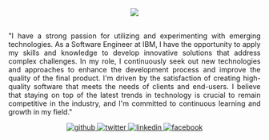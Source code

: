 <div align="center"><img src="https://media0.giphy.com/media/v1.Y2lkPTc5MGI3NjExNzQ0YWY1NWZiMmQ2NWQ4ZjMwYjc1OTQwZjc2NDVjMDA5N2UyNzM2NiZjdD1n/4cQicieDfKTmm4IFRC/giphy.gif" align="center" /></div>

<br>
<p align="justify">
"I have a strong passion for utilizing and experimenting with emerging technologies. As a Software Engineer at IBM, I have the opportunity to apply my skills and knowledge to develop innovative solutions that address complex challenges. In my role, I continuously seek out new technologies and approaches to enhance the development process and improve the quality of the final product. I'm driven by the satisfaction of creating high-quality software that meets the needs of clients and end-users. I believe that staying on top of the latest trends in technology is crucial to remain competitive in the industry, and I'm committed to continuous learning and growth in my field."
</p>


<div align="center">
<a href="https://github.com/brun3y" target="_blank">
<img src=https://img.shields.io/badge/github-%2324292e.svg?&style=for-the-badge&logo=github&logoColor=white alt=github style="margin-bottom: 5px;" />
</a>
<a href="https://twitter.com/brun3y" target="_blank">
<img src=https://img.shields.io/badge/twitter-%2300acee.svg?&style=for-the-badge&logo=twitter&logoColor=white alt=twitter style="margin-bottom: 5px;" />
</a>
<a href="https://linkedin.com/in/bruney" target="_blank">
<img src=https://img.shields.io/badge/linkedin-%231E77B5.svg?&style=for-the-badge&logo=linkedin&logoColor=white alt=linkedin style="margin-bottom: 5px;" />
</a>
<a href="https://www.facebook.com/Brun3y" target="_blank">
<img src=https://img.shields.io/badge/facebook-%232E87FB.svg?&style=for-the-badge&logo=facebook&logoColor=white alt=facebook style="margin-bottom: 5px;" />
</a> 
</div>  
